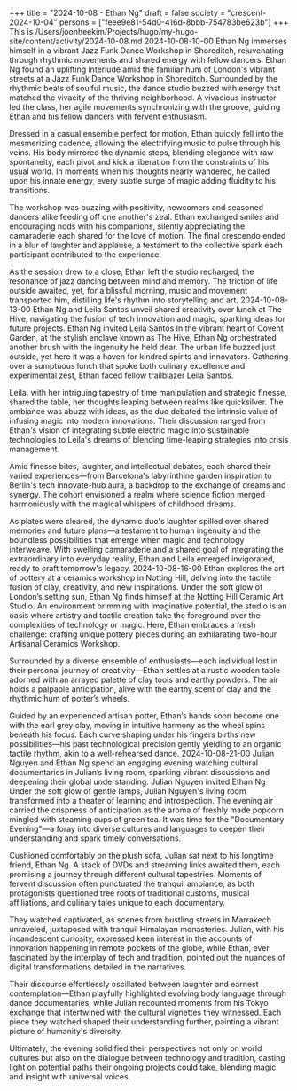 +++
title = "2024-10-08 - Ethan Ng"
draft = false
society = "crescent-2024-10-04"
persons = ["feee9e81-54d0-416d-8bbb-754783be623b"]
+++
This is /Users/joonheekim/Projects/hugo/my-hugo-site/content/activity/2024-10-08.md
2024-10-08-10-00
Ethan Ng immerses himself in a vibrant Jazz Funk Dance Workshop in Shoreditch, rejuvenating through rhythmic movements and shared energy with fellow dancers.
Ethan Ng found an uplifting interlude amid the familiar hum of London's vibrant streets at a Jazz Funk Dance Workshop in Shoreditch. Surrounded by the rhythmic beats of soulful music, the dance studio buzzed with energy that matched the vivacity of the thriving neighborhood. A vivacious instructor led the class, her agile movements synchronizing with the groove, guiding Ethan and his fellow dancers with fervent enthusiasm.

Dressed in a casual ensemble perfect for motion, Ethan quickly fell into the mesmerizing cadence, allowing the electrifying music to pulse through his veins. His body mirrored the dynamic steps, blending elegance with raw spontaneity, each pivot and kick a liberation from the constraints of his usual world. In moments when his thoughts nearly wandered, he called upon his innate energy, every subtle surge of magic adding fluidity to his transitions.

The workshop was buzzing with positivity, newcomers and seasoned dancers alike feeding off one another's zeal. Ethan exchanged smiles and encouraging nods with his companions, silently appreciating the camaraderie each shared for the love of motion. The final crescendo ended in a blur of laughter and applause, a testament to the collective spark each participant contributed to the experience.

As the session drew to a close, Ethan left the studio recharged, the resonance of jazz dancing between mind and memory. The friction of life outside awaited, yet, for a blissful morning, music and movement transported him, distilling life's rhythm into storytelling and art.
2024-10-08-13-00
Ethan Ng and Leila Santos unveil shared creativity over lunch at The Hive, navigating the fusion of tech innovation and magic, sparking ideas for future projects.
Ethan Ng invited Leila Santos
In the vibrant heart of Covent Garden, at the stylish enclave known as The Hive, Ethan Ng orchestrated another brush with the ingenuity he held dear. The urban life buzzed just outside, yet here it was a haven for kindred spirits and innovators. Gathering over a sumptuous lunch that spoke both culinary excellence and experimental zest, Ethan faced fellow trailblazer Leila Santos.

Leila, with her intriguing tapestry of time manipulation and strategic finesse, shared the table, her thoughts leaping between realms like quicksilver. The ambiance was abuzz with ideas, as the duo debated the intrinsic value of infusing magic into modern innovations. Their discussion ranged from Ethan's vision of integrating subtle electric magic into sustainable technologies to Leila's dreams of blending time-leaping strategies into crisis management.

Amid finesse bites, laughter, and intellectual debates, each shared their varied experiences—from Barcelona's labyrinthine garden inspiration to Berlin's tech innovate-hub aura, a backdrop to the exchange of dreams and synergy. The cohort envisioned a realm where science fiction merged harmoniously with the magical whispers of childhood dreams.

As plates were cleared, the dynamic duo's laughter spilled over shared memories and future plans—a testament to human ingenuity and the boundless possibilities that emerge when magic and technology interweave. With swelling camaraderie and a shared goal of integrating the extraordinary into everyday reality, Ethan and Leila emerged invigorated, ready to craft tomorrow's legacy.
2024-10-08-16-00
Ethan explores the art of pottery at a ceramics workshop in Notting Hill, delving into the tactile fusion of clay, creativity, and new inspirations.
Under the soft glow of London’s setting sun, Ethan Ng finds himself at the Notting Hill Ceramic Art Studio. An environment brimming with imaginative potential, the studio is an oasis where artistry and tactile creation take the foreground over the complexities of technology or magic. Here, Ethan embraces a fresh challenge: crafting unique pottery pieces during an exhilarating two-hour Artisanal Ceramics Workshop.

Surrounded by a diverse ensemble of enthusiasts—each individual lost in their personal journey of creativity—Ethan settles at a rustic wooden table adorned with an arrayed palette of clay tools and earthy powders. The air holds a palpable anticipation, alive with the earthy scent of clay and the rhythmic hum of potter’s wheels.

Guided by an experienced artisan potter, Ethan’s hands soon become one with the earl grey clay, moving in intuitive harmony as the wheel spins beneath his focus. Each curve shaping under his fingers births new possibilities—his past technological precision gently yielding to an organic tactile rhythm, akin to a well-rehearsed dance.
2024-10-08-21-00
Julian Nguyen and Ethan Ng spend an engaging evening watching cultural documentaries in Julian’s living room, sparking vibrant discussions and deepening their global understanding.
Julian Nguyen invited Ethan Ng
Under the soft glow of gentle lamps, Julian Nguyen's living room transformed into a theater of learning and introspection. The evening air carried the crispness of anticipation as the aroma of freshly made popcorn mingled with steaming cups of green tea. It was time for the "Documentary Evening"—a foray into diverse cultures and languages to deepen their understanding and spark timely conversations.

Cushioned comfortably on the plush sofa, Julian sat next to his longtime friend, Ethan Ng. A stack of DVDs and streaming links awaited them, each promising a journey through different cultural tapestries. Moments of fervent discussion often punctuated the tranquil ambiance, as both protagonists questioned tree roots of traditional customs, musical affiliations, and culinary tales unique to each documentary.

They watched captivated, as scenes from bustling streets in Marrakech unraveled, juxtaposed with tranquil Himalayan monasteries. Julian, with his incandescent curiosity, expressed keen interest in the accounts of innovation happening in remote pockets of the globe, while Ethan, ever fascinated by the interplay of tech and tradition, pointed out the nuances of digital transformations detailed in the narratives.

Their discourse effortlessly oscillated between laughter and earnest contemplation—Ethan playfully highlighted evolving body language through dance documentaries, while Julian recounted moments from his Tokyo exchange that intertwined with the cultural vignettes they witnessed. Each piece they watched shaped their understanding further, painting a vibrant picture of humanity's diversity.

Ultimately, the evening solidified their perspectives not only on world cultures but also on the dialogue between technology and tradition, casting light on potential paths their ongoing projects could take, blending magic and insight with universal voices.
